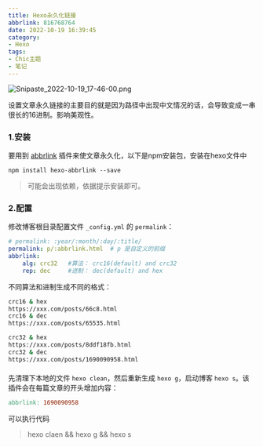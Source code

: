 ```yaml
---
title: Hexo永久化链接
abbrlink: 816768764
date: 2022-10-19 16:39:45
category:
- Hexo
tags:
- Chic主题
- 笔记
---
```


![Snipaste_2022-10-19_17-46-00.png](http://image.linyin022.top/i/2022/10/19/634fc7a9c6f0c.png)

设置文章永久链接的主要目的就是因为路径中出现中文情况的话，会导致变成一串很长的16进制。影响美观性。



### 1.安装

要用到 [abbrlink](https://github.com/rozbo/hexo-abbrlink) 插件来使文章永久化，以下是npm安装包，安装在hexo文件中

```
npm install hexo-abbrlink --save
```

> 可能会出现依赖，依据提示安装即可。

### 2.配置

修改博客根目录配置文件 `_config.yml` 的 `permalink`：

```yaml
# permalink: :year/:month/:day/:title/
permalink: p/:abbrlink.html  # p 是自定义的前缀
abbrlink:
    alg: crc32   #算法： crc16(default) and crc32
    rep: dec     #进制： dec(default) and hex
```

不同算法和进制生成不同的格式：

```bash
crc16 & hex
https://xxx.com/posts/66c8.html
crc16 & dec
https://xxx.com/posts/65535.html

crc32 & hex
https://xxx.com/posts/8ddf18fb.html
crc32 & dec
https://xxx.com/posts/1690090958.html
```

#### 

先清理下本地的文件 `hexo clean`，然后重新生成 `hexo g`，启动博客 `hexo s`。该插件会在每篇文章的开头增加内容：

```makefile
abbrlink: 1690090958
```



可以执行代码

> hexo claen && hexo g && hexo s
